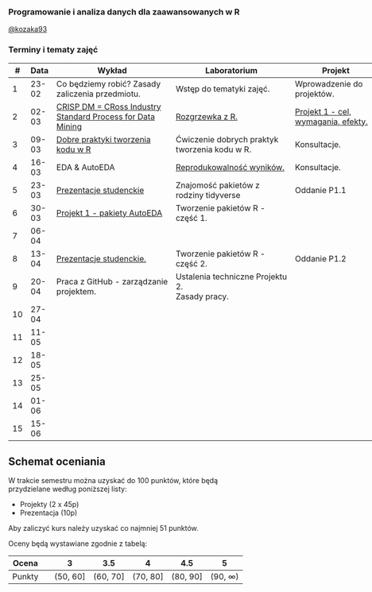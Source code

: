 ### Programowanie i analiza danych dla zaawansowanych w R

[@kozaka93](https://github.com/kozaka93)

### Terminy i tematy zajęć

<table style="undefined;table-layout: fixed; width: 750px">
<colgroup>
<col style="width: 26.116667px">
<col style="width: 50.116667px">
<col style="width: 240.116667px">
<col style="width: 240.116667px">
<col style="width: 180.116667px">
</colgroup>
<thead>
  <tr>
    <th>#</th>
    <th>Data</th>
    <th>Wykład</th>
    <th>Laboratorium</th>
    <th>Projekt</th>
  </tr>
</thead>
<tbody>
  <tr>
    <td rowspan="4">1</td>
    <td rowspan="4">23-02</td>
    <td rowspan="4">Co będziemy robić? Zasady zaliczenia przedmiotu.</td>
    <td rowspan="4">Wstęp do tematyki zajęć.</td>
    <td rowspan="4">Wprowadzenie do projektów.</td>
  </tr>
  <tr>
  </tr>
  <tr>
  </tr>
  <tr>
  </tr>
  <tr>
    <td rowspan="4">2</td>
    <td rowspan="4">02-03</td>
    <td rowspan="4"><a href= https://github.com/MI2-Education/2023L-AdvancedR/tree/main/projects/projects1#czym-jest-crisp-dm target="_blank" rel="noopener noreferrer">CRISP DM = CRoss Industry Standard Process for Data Mining</a></td>
    <td rowspan="4"><a href=https://github.com/MI2-Education/2023L-AdvancedR/blob/main/labs/exercise.md target="_blank" rel="noopener noreferrer">Rozgrzewka z R.</a></td>
    <td rowspan="4"><a href=https://github.com/MI2-Education/2023L-AdvancedR/tree/main/projects/projects1 target="_blank" rel="noopener noreferrer">Projekt 1 - cel, wymagania, efekty.</a></td>
  </tr>
  <tr>
  </tr>
  <tr>
  </tr>
  <tr>
  </tr>
  <tr>
    <td rowspan="4">3</td>
    <td rowspan="4">09-03</td>
    <td rowspan="4"><a href=https://bookdown.org/content/d1e53ac9-28ce-472f-bc2c-f499f18264a3/#coverpage target="_blank" rel="noopener noreferrer">Dobre praktyki tworzenia kodu w R</a></td>
    <td rowspan="4">Ćwiczenie dobrych praktyk tworzenia kodu w R.</td>
    <td rowspan="4">Konsultacje.</td>
  </tr>
  <tr>
  </tr>
  <tr>
  </tr>
  <tr>
  </tr>
  <tr>
    <td rowspan="4">4</td>
    <td rowspan="4">16-03</td>
    <td rowspan="4">EDA &amp; AutoEDA</td>
    <td rowspan="4"><a href=https://rstudio.github.io/renv/articles/renv.html target="_blank" rel="noopener noreferrer">Reprodukowalność wyników.</a></td>
    <td rowspan="4">Konsultacje.</td>
  </tr>
  <tr>
  </tr>
  <tr>
  </tr>
  <tr>
  </tr>
  <tr>
    <td rowspan="4">5</td>
    <td rowspan="4">23-03</td>
    <td rowspan="4"><a href=https://github.com/MI2-Education/2023L-AdvancedR/tree/main/presentations target="_blank" rel="noopener noreferrer">Prezentacje studenckie</a></td>
    <td rowspan="4">Znajomość pakietów z rodziny tidyverse</td>
    <td rowspan="4">Oddanie P1.1</td>
  </tr>
  <tr>
  </tr>
  <tr>
  </tr>
  <tr>
  </tr>
  <tr>
    <td rowspan="4">6</td>
    <td rowspan="4">30-03</td>
    <td rowspan="4"><a href=https://github.com/MI2-Education/2023L-AdvancedR/tree/main/projects/projects1/autoeda_packages target="_blank" rel="noopener noreferrer">Projekt 1 - pakiety AutoEDA</a></td>
    <td rowspan="4">Tworzenie pakietów R - część 1.</td>
    <td rowspan="4"></td>
  </tr>
  <tr>
  </tr>
  <tr>
  </tr>
  <tr>
  </tr>
  <tr>
    <td rowspan="4">7</td>
    <td rowspan="4">06-04</td>
    <td rowspan="4"></td>
    <td rowspan="4"></td>
    <td rowspan="4"></td>
  </tr>
  <tr>
  </tr>
  <tr>
  </tr>
  <tr>
  </tr>
  <tr>
    <td rowspan="4">8</td>
    <td rowspan="4">13-04</td>
    <td rowspan="4"><a href=https://github.com/MI2-Education/2023L-AdvancedR/tree/main/presentations target="_blank" rel="noopener noreferrer">Prezentacje studenckie.</a></td>
    <td rowspan="4">Tworzenie pakietów R - część 2.</td>
    <td rowspan="4">Oddanie P1.2</td>
  </tr>
  <tr>
  </tr>
  <tr>
  </tr>
  <tr>
  </tr>
  <tr>
    <td rowspan="4">9</td>
    <td rowspan="4">20-04</td>
    <td rowspan="4">Praca z GitHub - zarządzanie projektem.</td>
    <td rowspan="4">Ustalenia techniczne Projektu 2. <br>Zasady pracy.</td>
    <td rowspan="4"></td>
  </tr>
  <tr>
  </tr>
  <tr>
  </tr>
  <tr>
  </tr>
  <tr>
    <td rowspan="4">10</td>
    <td rowspan="4">27-04</td>
    <td rowspan="4"></td>
    <td rowspan="4"></td>
    <td rowspan="4"></td>
  </tr>
  <tr>
  </tr>
  <tr>
  </tr>
  <tr>
  </tr>
  <tr>
    <td rowspan="4">11</td>
    <td rowspan="4">11-05</td>
    <td rowspan="4"></td>
    <td rowspan="4"></td>
    <td rowspan="4"></td>
  </tr>
  <tr>
  </tr>
  <tr>
  </tr>
  <tr>
  </tr>
  <tr>
    <td rowspan="4">12</td>
    <td rowspan="4">18-05</td>
    <td rowspan="4"></td>
    <td rowspan="4"></td>
    <td rowspan="4"></td>
  </tr>
  <tr>
  </tr>
  <tr>
  </tr>
  <tr>
  </tr>
  <tr>
    <td rowspan="4">13</td>
    <td rowspan="4">25-05</td>
    <td rowspan="4"></td>
    <td rowspan="4"></td>
    <td rowspan="4"></td>
  </tr>
  <tr>
  </tr>
  <tr>
  </tr>
  <tr>
  </tr>
  <tr>
    <td rowspan="4">14</td>
    <td rowspan="4">01-06</td>
    <td rowspan="4"></td>
    <td rowspan="4"></td>
    <td rowspan="4"></td>
  </tr>
  <tr>
  </tr>
  <tr>
  </tr>
  <tr>
  </tr>
  <tr>
    <td rowspan="4">15</td>
    <td rowspan="4">15-06</td>
    <td rowspan="4"></td>
    <td rowspan="4"></td>
    <td rowspan="4"></td>
  </tr>
  <tr>
  </tr>
  <tr>
  </tr>
  <tr>
  </tr>
</tbody>
</table>


## Schemat oceniania

W trakcie semestru można uzyskać do 100 punktów, które będą przydzielane według poniższej listy:
- Projekty (2 x 45p)
- Prezentacja (10p)

Aby zaliczyć kurs należy uzyskać co najmniej 51 punktów.

Oceny będą wystawiane zgodnie z tabelą:

| Ocena |  | 3 | 3.5 | 4 | 4.5 | 5 |
|:---:| :---: |:---:|:---:|:---:|:---:|:---:|
| Punkty |  | (50, 60] | (60, 70] | (70, 80] | (80, 90] | (90, ∞) |
